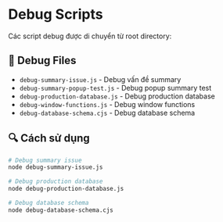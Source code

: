 # Debug Scripts

Các script debug được di chuyển từ root directory:

## 🐛 Debug Files
- `debug-summary-issue.js` - Debug vấn đề summary
- `debug-summary-popup-test.js` - Debug popup summary test
- `debug-production-database.js` - Debug production database
- `debug-window-functions.js` - Debug window functions
- `debug-database-schema.cjs` - Debug database schema

## 🔍 Cách sử dụng
```bash
# Debug summary issue
node debug-summary-issue.js

# Debug production database
node debug-production-database.js

# Debug database schema
node debug-database-schema.cjs
```
